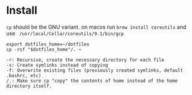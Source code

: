 # Install

`cp` should be the GNU variant. 
on macos run `brew install coreutils` and use ` /usr/local/Cellar/coreutils/9.1/bin/gcp`

```
export dotfiles_home=~/dotfiles
cp -rsf "$dotfiles_home"/. ~
```

```
-r: Recursive, create the necessary directory for each file
-s: Create symlinks instead of copying
-f: Overwrite existing files (previously created symlinks, default .bashrc, etc)
/.: Make sure cp "copy" the contents of home instead of the home directory itself.
```

